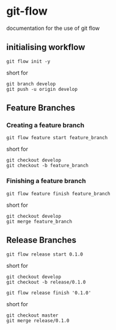 # git-flow
documentation for the use of git flow

## initialising workflow
```
git flow init -y
```
short for
```
git branch develop
git push -u origin develop
```

## Feature Branches

### Creating a feature branch
```
git flow feature start feature_branch
```
short for
```
git checkout develop
git checkout -b feature_branch
```
### Finishing a feature branch
```
git flow feature finish feature_branch
```
short for
```
git checkout develop
git merge feature_branch
```

## Release Branches
```
git flow release start 0.1.0
```
short for
```
git checkout develop
git checkout -b release/0.1.0
```

```
git flow release finish '0.1.0'
```
short for
```
git checkout master
git merge release/0.1.0
```